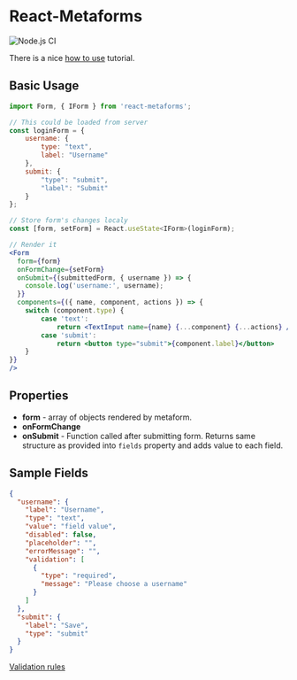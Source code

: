 # React-Metaforms

![Node.js CI](https://github.com/flsy/react-metaforms/workflows/Node.js%20CI/badge.svg?branch=master)

There is a nice [how to use](https://medium.com/@kolebaba/reactjs-json-based-form-7dd3e03fd690) tutorial.

## Basic Usage

```jsx
import Form, { IForm } from 'react-metaforms';

// This could be loaded from server
const loginForm = {
    username: {
        type: "text",
        label: "Username"
    },
    submit: {
        "type": "submit",
        "label": "Submit"
    }
};

// Store form's changes localy
const [form, setForm] = React.useState<IForm>(loginForm);

// Render it
<Form
  form={form}
  onFormChange={setForm}
  onSubmit={(submittedForm, { username }) => {
    console.log('username:', username);
  }}
  components={({ name, component, actions }) => {
    switch (component.type) {
        case 'text':
            return <TextInput name={name} {...component} {...actions} />
        case 'submit':
            return <button type="submit">{component.label}</button> 
    }  
}}
/>  
```

## Properties

* **form** - array of objects rendered by metaform.
* **onFormChange**
* **onSubmit** - Function called after submitting form. Returns same structure as provided into ```fields``` property and adds value to each field.

## Sample Fields

```json
{
  "username": {
    "label": "Username",
    "type": "text",
    "value": "field value",
    "disabled": false,
    "placeholder": "",
    "errorMessage": "",
    "validation": [
      {
        "type": "required",
        "message": "Please choose a username"
      }
    ]
  },
  "submit": {
    "label": "Save",
    "type": "submit"
  }
}
```

[Validation rules](/docs/validation_rules.md)
